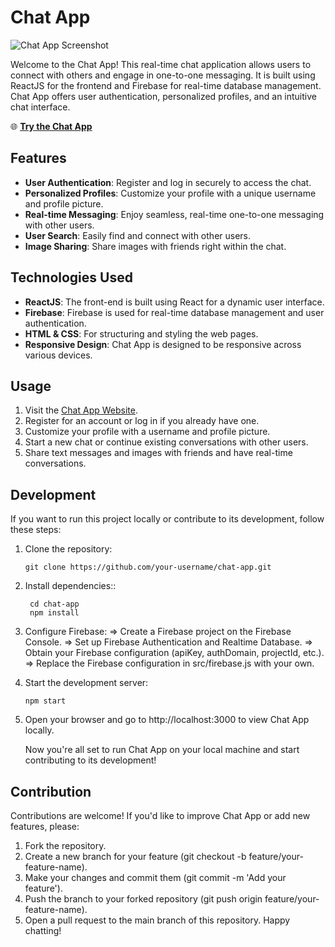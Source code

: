 # Chat App

![Chat App Screenshot](https://firebasestorage.googleapis.com/v0/b/chat-app-55372.appspot.com/o/chap%20app%20ss.png?alt=media&token=94224f90-69fa-4c7c-b5c4-953ec68635e6)

Welcome to the Chat App! This real-time chat application allows users to connect with others and engage in one-to-one messaging. It is built using ReactJS for the frontend and Firebase for real-time database management. Chat App offers user authentication, personalized profiles, and an intuitive chat interface.

🌐 **[Try the Chat App](https://chat-app-55372.web.app/)**

## Features

- **User Authentication**: Register and log in securely to access the chat.
- **Personalized Profiles**: Customize your profile with a unique username and profile picture.
- **Real-time Messaging**: Enjoy seamless, real-time one-to-one messaging with other users.
- **User Search**: Easily find and connect with other users.
- **Image Sharing**: Share images with friends right within the chat.

## Technologies Used

- **ReactJS**: The front-end is built using React for a dynamic user interface.
- **Firebase**: Firebase is used for real-time database management and user authentication.
- **HTML & CSS**: For structuring and styling the web pages.
- **Responsive Design**: Chat App is designed to be responsive across various devices.

## Usage

1. Visit the [Chat App Website](https://chat-app-55372.web.app/).
2. Register for an account or log in if you already have one.
3. Customize your profile with a username and profile picture.
4. Start a new chat or continue existing conversations with other users.
5. Share text messages and images with friends and have real-time conversations.

## Development

If you want to run this project locally or contribute to its development, follow these steps:

1. Clone the repository:

   ```shell
   git clone https://github.com/your-username/chat-app.git

2. Install dependencies::

   ```shell
    cd chat-app
    npm install

3. Configure Firebase:
    => Create a Firebase project on the Firebase Console.
    => Set up Firebase Authentication and Realtime Database.
    => Obtain your Firebase configuration (apiKey, authDomain, projectId, etc.).
    => Replace the Firebase configuration in src/firebase.js with your own.

4. Start the development server:
   ```shell
   npm start

5. Open your browser and go to http://localhost:3000 to view Chat App locally.
   
   Now you're all set to run Chat App on your local machine and start contributing to its development!

## Contribution

Contributions are welcome! If you'd like to improve Chat App or add new features, please:

1. Fork the repository.
2. Create a new branch for your feature (git checkout -b feature/your-feature-name).
3. Make your changes and commit them (git commit -m 'Add your feature').
4. Push the branch to your forked repository (git push origin feature/your-feature-name).
5. Open a pull request to the main branch of this repository.
Happy chatting!



